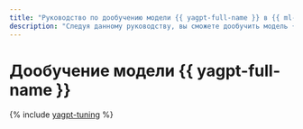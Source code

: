 ```yaml
---
title: "Руководство по дообучению модели {{ yagpt-full-name }} в {{ ml-platform-full-name }}"
description: "Следуя данному руководству, вы сможете дообучить модель {{ yagpt-full-name }} на своих примерах."
---
```


# Дообучение модели {{ yagpt-full-name }}

{% include [yagpt-tuning](../../_tutorials/ml-ai/yagpt-tuning.md) %}
